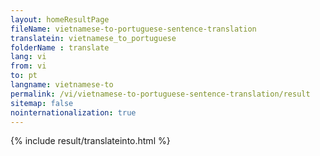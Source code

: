 ```yaml
---
layout: homeResultPage
fileName: vietnamese-to-portuguese-sentence-translation
translatein: vietnamese_to_portuguese
folderName : translate
lang: vi
from: vi
to: pt
langname: vietnamese-to
permalink: /vi/vietnamese-to-portuguese-sentence-translation/result
sitemap: false
nointernationalization: true
---
```

{% include result/translateinto.html %}

<script src="/js/result/translation.js" data-foldername="{{page.folderName}}" data-lang="{{page.lang}}"></script>
